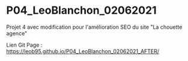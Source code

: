 # P04_LeoBlanchon_02062021
Projet 4 avec modification pour l'amélioration SEO du site "La chouette agence"

Lien Git Page : https://leob95.github.io/P04_LeoBlanchon_02062021_AFTER/
